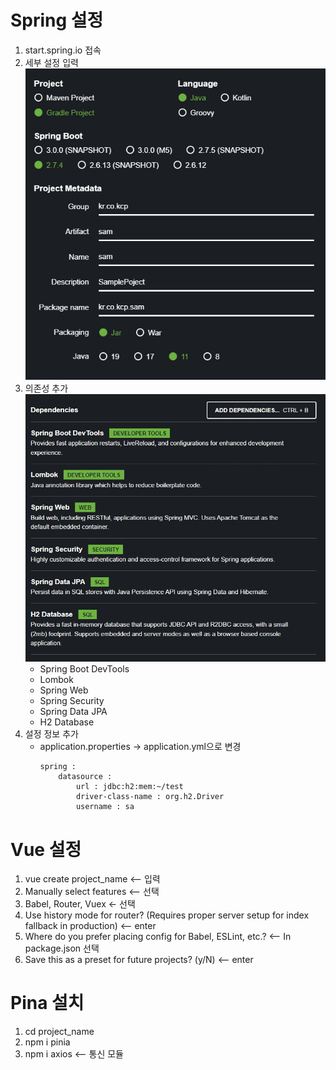 # Spring 설정
1. start.spring.io 접속
2. 세부 설정 입력
   ![Project](../image/2022-09-29%2013%2038%2052.jpg)
3. 의존성 추가
   ![Dependencies](../image/2022-09-29%2013%2043%2027.jpg)
   - Spring Boot DevTools
   - Lombok
   - Spring Web
   - Spring Security
   - Spring Data JPA
   - H2 Database
4. 설정 정보 추가
    - application.properties -> application.yml으로 변경
        ``` YML
        spring :
            datasource :
                url : jdbc:h2:mem:~/test
                driver-class-name : org.h2.Driver
                username : sa
        ```

# Vue 설정
1. vue create project_name <-- 입력
2. Manually select features <-- 선택
3. Babel, Router, Vuex <- 선택
4. Use history mode for router? (Requires proper server setup for index fallback in production) <-- enter
5.  Where do you prefer placing config for Babel, ESLint, etc.? <-- In package.json 선택
6.   Save this as a preset for future projects? (y/N) <-- enter

# Pina 설치
1. cd project_name
2. npm i pinia 
3. npm i axios <-- 통신 모듈


